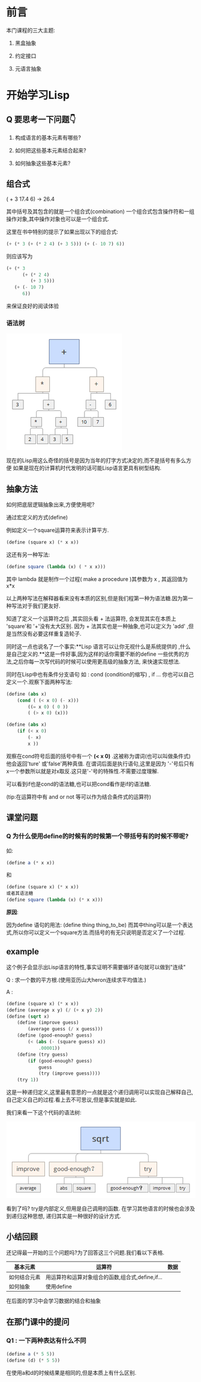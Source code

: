 # 前言

本门课程的三大主题: 

1. 黑盒抽象

2. 约定接口

3. 元语言抽象

# 开始学习Lisp

## Q 要思考一下问题👇

1. 构成语言的基本元素有哪些?

2. 如何把这些基本元素结合起来?

3. 如何抽象这些基本元素?

## 组合式

( + 3 17.4 6) -> 26.4

其中括号及其包含的就是一个组合式(combination)
一个组合式包含操作符和一组操作对象,其中操作对象也可以是一个组合式.

这里在书中特别的提示了如果出现以下的组合式:
~~~scheme
(+ (* 3 (+ (* 2 4) (+ 3 5))) (+ (- 10 7) 6))
~~~
则应该写为
~~~scheme
(+ (* 3
      (+ (* 2 4)
         (+ 3 5)))
   (+ (- 10 7)
      6))
~~~
来保证良好的阅读体验

### 语法树

![语法树.png](pic\1.1.png)

现在的Lisp用这么奇怪的括号是因为当年的打字方式决定的,而不是括号有多么方便
如果是现在的计算机时代发明的话可能Lisp语言更具有树型结构.

## 抽象方法

如何把底层逻辑抽象出来,方便使用呢?

通过宏定义的方式(define)

例如定义一个square运算符来表示计算平方.
~~~ scheme
(define (square x) (* x x))
~~~
这还有另一种写法:
~~~ scheme
(define square (lambda (x) ( * x x)))
~~~
其中 lambda 就是制作一个过程( make a procedure )其参数为 x , 其返回值为 x*x

以上两种写法在解释器看来没有本质的区别,但是我们程第一种为语法糖.因为第一种写法对于我们更友好.

知道了定义一个运算符之后 ,其实回头看 + 法运算符, 会发现其实在本质上 'square'和 '+'没有太大区别. 因为 + 法其实也是一种抽象,也可以定义为 'add' ,但是当然没有必要这样重复造轮子.

同时这一点也说名了一个事实:**Lisp 语言可以让你无视什么是系统提供的 ,什么是自己定义的.**这是一件好事,因为这样的话你需要不断的define 一些优秀的方法,之后你每一次写代码的时候可以使用更高级的抽象方法, 来快速实现想法.

同时在Lisp中也有条件分支语句 如 : cond (condition的缩写) , if ... 你也可以自己定义一个.观察下面两种写法:
~~~scheme
(define (abs x) 
    (cond ( (< x 0) (- x)))
        ((= x 0) ( 0 ))
        ( (> x 0) (x)))
~~~
~~~scheme
(define (abs x)
    (if (< x 0)
        (- x)
        x ))
~~~
观察在cond符号后面的括号中有一个 **(< x 0)** .这被称为谓词(也可以叫做条件式)他会返回'ture' 或'false'两种真值. 在谓词后面是执行语句,这里是因为 '-'号后只有x一个参数所以就是对x取反.这只是'-'号的特殊性.不需要过度理解.

可以看到if也是cond的语法糖,也可以把cond看作是if的语法糖.

(tip:在运算符中有 and or not 等可以作为结合条件式的运算符)

## 课堂问题

### Q 为什么使用define的时候有的时候第一个带括号有的时候不带呢?
如:
~~~scheme
(define a (* x x))
~~~
和
~~~ scheme
(define (square x) (* x x))
或者其语法糖
(define square (lambda (x) (* x x)))
~~~

**原因**:

因为define 语句的用法:
(define thing thing_to_be)
而其中thing可以是一个表达式,所以你可以定义一个square方法.而括号的有无只说明是否定义了一个过程.


## example
这个例子会显示出Lisp语言的特性,事实证明不需要循环语句就可以做到"连续"

Q : 求一个数的平方根.(使用亚历山大heron连续求平均值法.)

A : 
~~~scheme
(define (square x) (* x x))
(define (average x y) (/ (+ x y) 2))
(define (sqrt x)
    (define (improve guess)
        (average guess (/ x guess)))
    (define (good-enough? guess)
        (< (abs (- (square guess) x)) 
            .00001))
    (define (try guess)
        (if (good-enough? guess)
            guess
            (try (improve guess))))
    (try 1))
~~~

这是一种递归定义,这里最有意思的一点就是这个递归调用可以实现自己解释自己,自己定义自己的过程.看上去不可思议,但是事实就是如此.

我们来看一下这个代码的语法树:

![sqrt.png](pic\sqrt.png)

看到了吗? try是内部定义,但用是自己调用的函数. 在学习其他语言的时候也会涉及到递归这种思想, 递归其实是一种很好的设计方式.

## 小结回顾

还记得最一开始的三个问题吗?为了回答这三个问题.我们看以下表格.

|  基本元素    |   运算符     |  数据    |
| ---- | ---- | ---- |
|  如何结合元素    |用运算符和运算对象组合的函数,组合式,define,if...      |      |
|  如何抽象    | 使用define     |      |
在后面的学习中会学习数据的结合和抽象
## 在那门课中的提问
### Q1 : 一下两种表达有什么不同

~~~ scheme
(define a (* 5 5))
(define (d) (* 5 5))
~~~
在使用a和d的时候结果是相同的,但是本质上有什么区别.
